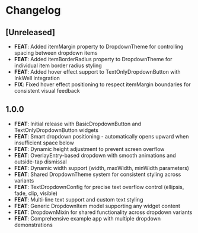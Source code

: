 # Changelog

## [Unreleased]

* **FEAT**: Added itemMargin property to DropdownTheme for controlling spacing between dropdown items
* **FEAT**: Added itemBorderRadius property to DropdownTheme for individual item border radius styling
* **FEAT**: Added hover effect support to TextOnlyDropdownButton with InkWell integration
* **FIX**: Fixed hover effect positioning to respect itemMargin boundaries for consistent visual feedback

## 1.0.0

* **FEAT**: Initial release with BasicDropdownButton and TextOnlyDropdownButton widgets
* **FEAT**: Smart dropdown positioning - automatically opens upward when insufficient space below
* **FEAT**: Dynamic height adjustment to prevent screen overflow
* **FEAT**: OverlayEntry-based dropdown with smooth animations and outside-tap dismissal
* **FEAT**: Dynamic width support (width, maxWidth, minWidth parameters)
* **FEAT**: Shared DropdownTheme system for consistent styling across variants
* **FEAT**: TextDropdownConfig for precise text overflow control (ellipsis, fade, clip, visible)
* **FEAT**: Multi-line text support and custom text styling
* **FEAT**: Generic DropdownItem model supporting any widget content
* **FEAT**: DropdownMixin for shared functionality across dropdown variants
* **FEAT**: Comprehensive example app with multiple dropdown demonstrations